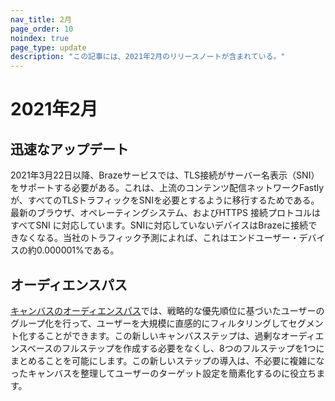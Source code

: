 ```yaml
---
nav_title: 2月
page_order: 10
noindex: true
page_type: update
description: "この記事には、2021年2月のリリースノートが含まれている。"
---
```

# 2021年2月

## 迅速なアップデート

2021年3月22日以降、Brazeサービスでは、TLS接続がサーバー名表示（SNI）をサポートする必要がある。これは、上流のコンテンツ配信ネットワークFastlyが、すべてのTLSトラフィックをSNIを必要とするように移行するためである。最新のブラウザ、オペレーティングシステム、およびHTTPS 接続プロトコルはすべてSNI に対応しています。SNIに対応していないデバイスはBrazeに接続できなくなる。当社のトラフィック予測によれば、これはエンドユーザー・デバイスの約0.000001%である。

## オーディエンスパス

[キャンバスのオーディエンスパス]({{site.baseurl}}/audience_paths/)では、戦略的な優先順位に基づいたユーザーのグループ化を行って、ユーザーを大規模に直感的にフィルタリングしてセグメント化することができます。この新しいキャンバスステップは、過剰なオーディエンスベースのフルステップを作成する必要をなくし、8つのフルステップを1つにまとめることを可能にします。この新しいステップの導入は、不必要に複雑になったキャンバスを整理してユーザーのターゲット設定を簡素化するのに役立ちます。

